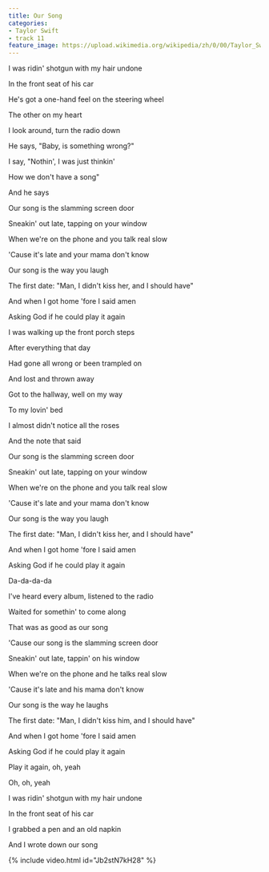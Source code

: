 ```yaml
---
title: Our Song
categories:
- Taylor Swift
- track 11
feature_image: https://upload.wikimedia.org/wikipedia/zh/0/00/Taylor_Swift_album.jpg
--- 
```

I was ridin' shotgun with my hair undone

In the front seat of his car

He's got a one-hand feel on the steering wheel

The other on my heart

I look around, turn the radio down

He says, "Baby, is something wrong?"

I say, "Nothin', I was just thinkin'

How we don't have a song"

And he says

Our song is the slamming screen door

Sneakin' out late, tapping on your window

When we're on the phone and you talk real slow

'Cause it's late and your mama don't know

Our song is the way you laugh

The first date: "Man, I didn't kiss her, and I should have"

And when I got home 'fore I said amen

Asking God if he could play it again

I was walking up the front porch steps

After everything that day

Had gone all wrong or been trampled on

And lost and thrown away

Got to the hallway, well on my way

To my lovin' bed

I almost didn't notice all the roses

And the note that said

Our song is the slamming screen door

Sneakin' out late, tapping on your window

When we're on the phone and you talk real slow

'Cause it's late and your mama don't know

Our song is the way you laugh

The first date: "Man, I didn't kiss her, and I should have"

And when I got home 'fore I said amen

Asking God if he could play it again

Da-da-da-da

I've heard every album, listened to the radio

Waited for somethin' to come along

That was as good as our song

'Cause our song is the slamming screen door

Sneakin' out late, tappin' on his window

When we're on the phone and he talks real slow

'Cause it's late and his mama don't know

Our song is the way he laughs

The first date: "Man, I didn't kiss him, and I should have"

And when I got home 'fore I said amen

Asking God if he could play it again

Play it again, oh, yeah

Oh, oh, yeah

I was ridin' shotgun with my hair undone

In the front seat of his car

I grabbed a pen and an old napkin

And I wrote down our song

{% include video.html id="Jb2stN7kH28" %}


